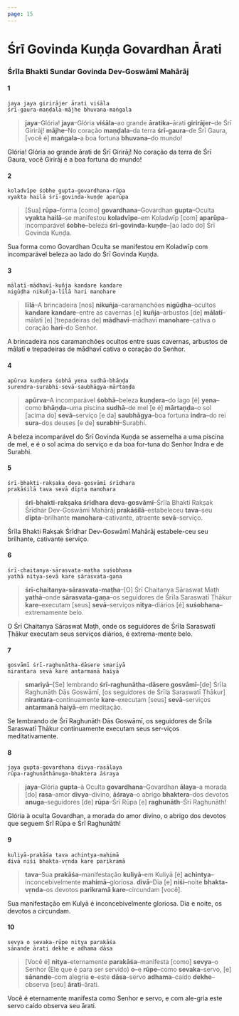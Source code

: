 ```yaml
---
page: 15
---
```


# Śrī Govinda Kuṇḍa Govardhan Ārati

### Śrīla Bhakti Sundar Govinda Dev-Goswāmī Mahārāj

#### 1

    jaya jaya girirājer ārati viśāla
    śrī-gaura-maṇḍala-mājhe bhuvana-maṅgala

> **jaya**–Glória! **jaya**–Glória **viśāla**–ao grande **āratika**–ārati **girirājer**–de Śrī Girirāj! **mājhe**–No coração **maṇḍala**–da terra **śrī-gaura**–de Śrī Gaura, [você é] **maṅgala**–a boa fortuna **bhuvana**–do mundo!

Glória! Glória ao grande ārati de Śrī Girirāj! No coração da terra de Śrī Gaura, você Girirāj é a boa fortuna do mundo!

#### 2

    koladvīpe śobhe gupta-govardhana-rūpa
    vyakta hailā śrī-govinda-kuṇḍe aparūpa

> [Sua] **rūpa**–forma [como] **govardhana**–Govardhan **gupta**–Oculta **vyakta hailā**–se manifestou **koladvīpe**–em Koladwīp [com] **aparūpa**–incomparável **śobhe**–beleza **śrī-govinda-kuṇḍe**–[ao lado do] Śrī Govinda Kuṇḍa.

Sua forma como Govardhan Oculta se manifestou em Koladwīp com incomparável beleza ao lado do Śrī Govinda Kuṇḍa.

#### 3

    mālatī-mādhavī-kuñja kandare kandare
    nigūḍha nikuñja-līlā hari manohare

> **līlā**–A brincadeira [nos] **nikuñja**–caramanchões **nigūḍha**–ocultos **kandare kandare**–entre as cavernas [e] **kuñja**–arbustos [de] **mālatī**–mālatī [e] [trepadeiras de] **mādhavī**–mādhavī **manohare**–cativa o coração **hari**–do Senhor.

A brincadeira nos caramanchões ocultos entre suas cavernas, arbustos de mālatī e trepadeiras de mādhavī cativa o coração do Senhor.

#### 4

    apūrva kuṇḍera śobhā yena sudhā-bhāṇḍa
    surendra-surabhi-sevā-saubhāgya-mārtaṇḍa

> **apūrva**–A incomparável **śobhā**–beleza **kuṇḍera**–do lago [é] **yena**–como **bhāṇḍa**–uma piscina **sudhā**–de mel [e é] **mārtaṇḍa**–o sol [acima do] **sevā**–serviço [e da] **saubhāgya**–boa fortuna **indra**–do rei **sura**–dos deuses [e de] **surabhi**–Surabhi.

A beleza incomparável do Śrī Govinda Kuṇḍa se assemelha a uma piscina de mel, e é o sol acima do serviço e da boa for-tuna do Senhor Indra e de Surabhi.

#### 5

    śrī-bhakti-rakṣaka deva-gosvāmī śrīdhara
    prakāśilā tava sevā dīpta manohara

> **śrī-bhakti-rakṣaka śrīdhara deva-gosvāmī**–Śrīla Bhakti Rakṣak Śrīdhar Dev-Goswāmī Mahārāj **prakāśilā**–estabeleceu **tava**–seu **dīpta**–brilhante **manohara**–cativante, atraente **sevā**–serviço.

Śrīla Bhakti Rakṣak Śrīdhar Dev-Goswāmī Mahārāj estabele-ceu seu brilhante, cativante serviço.

#### 6

    śrī-chaitanya-sārasvata-maṭha suśobhana
    yathā nitya-sevā kare sārasvata-gaṇa

> **śrī-chaitanya-sārasvata-maṭha**–[O] Śrī Chaitanya Sāraswat Maṭh **yathā**–onde **sārasvata-gaṇa**–os seguidores de Śrīla Saraswatī Ṭhākur **kare**–executam [seus] **sevā**–serviços **nitya**–diários [é] **suśobhana**–extremamente belo.

O Śrī Chaitanya Sāraswat Maṭh, onde os seguidores de Śrīla Saraswatī Ṭhākur executam seus serviços diários, é extrema-mente belo.

#### 7

    gosvāmī śrī-raghunātha-dāsere smariyā
    nirantara sevā kare antarmanā haiyā

> **smariyā**–[Se] lembrando **śrī-raghunātha-dāsere gosvāmī**–[de] Śrīla Raghunāth Dās Goswāmī, [os seguidores de Śrīla Saraswatī Ṭhākur] **nirantara**–continuamente **kare**–executam [seus] **sevā**–serviços **antarmanā haiyā**–em meditação.

Se lembrando de Śrī Raghunāth Dās Goswāmī, os seguidores de Śrīla Saraswatī Ṭhākur continuamente executam seus ser-viços meditativamente.

#### 8

    jaya gupta-govardhana divya-rasālaya
    rūpa-raghunāthānuga-bhaktera āśraya

> **jaya**–Glória **gupta**–à Oculta **govardhana**–Govardhan **ālaya**–a morada [do] **rasa**–amor **divya**–divino, **āśraya**–o abrigo **bhaktera**–dos devotos **anuga**–seguidores [de] **rūpa**–Śrī Rūpa [e] **raghunāth**–Śrī Raghunāth!

Glória à oculta Govardhan, a morada do amor divino, o abrigo dos devotos que seguem Śrī Rūpa e Śrī Raghunāth!

#### 9

    kuliyā-prakāśa tava achintya-mahimā
    divā niśi bhakta-vṛnda kare parikramā

> **tava**–Sua **prakāśa**–manifestação **kuliyā**–em Kuliyā [é] **achintya**–inconcebivelmente **mahimā**–gloriosa. **divā**–Dia [e] **niśi**–noite **bhakta-vṛnda**–os devotos **parikramā kare**–circundam [você].

Sua manifestação em Kulyā é inconcebivelmente gloriosa. Dia e noite, os devotos a circundam.

#### 10

    sevya o sevaka-rūpe nitya parakāśa
    sānande ārati dekhe e adhama dāsa

> [Você é] **nitya**–eternamente **parakāśa**–manifesta [como] **sevya**–o Senhor (Ele que é para ser servido) **o**–e **rūpe**–como **sevaka**–servo, [e] **sānande**–com alegria **e**–este **dāsa**–servo **adhama**–caído **dekhe**–observa [seu] **ārati**–ārati.

Você é eternamente manifesta como Senhor e servo, e com ale-gria este servo caído observa seu ārati.

